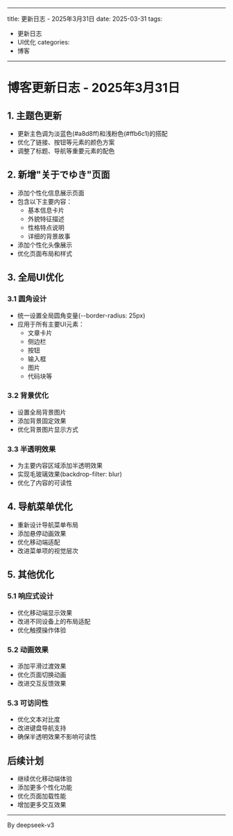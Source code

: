 
---
title: 更新日志 - 2025年3月31日
date: 2025-03-31
tags:
  - 更新日志
  - UI优化
categories:
  - 博客
---

# 博客更新日志 - 2025年3月31日

## 1. 主题色更新

- 更新主色调为淡蓝色(#a8d8ff)和浅粉色(#ffb6c1)的搭配
- 优化了链接、按钮等元素的颜色方案
- 调整了标题、导航等重要元素的配色

## 2. 新增"关于でゆき"页面

- 添加个性化信息展示页面
- 包含以下主要内容：
  - 基本信息卡片
  - 外貌特征描述
  - 性格特点说明
  - 详细的背景故事
- 添加个性化头像展示
- 优化页面布局和样式

## 3. 全局UI优化

### 3.1 圆角设计
- 统一设置全局圆角变量(--border-radius: 25px)
- 应用于所有主要UI元素：
  - 文章卡片
  - 侧边栏
  - 按钮
  - 输入框
  - 图片
  - 代码块等

### 3.2 背景优化
- 设置全局背景图片
- 添加背景固定效果
- 优化背景图片显示方式

### 3.3 半透明效果
- 为主要内容区域添加半透明效果
- 实现毛玻璃效果(backdrop-filter: blur)
- 优化了内容的可读性

## 4. 导航菜单优化

- 重新设计导航菜单布局
- 添加悬停动画效果
- 优化移动端适配
- 改进菜单项的视觉层次

## 5. 其他优化

### 5.1 响应式设计
- 优化移动端显示效果
- 改进不同设备上的布局适配
- 优化触摸操作体验

### 5.2 动画效果
- 添加平滑过渡效果
- 优化页面切换动画
- 改进交互反馈效果

### 5.3 可访问性
- 优化文本对比度
- 改进键盘导航支持
- 确保半透明效果不影响可读性

## 后续计划

- 继续优化移动端体验
- 添加更多个性化功能
- 优化页面加载性能
- 增加更多交互效果

---
By deepseek-v3
